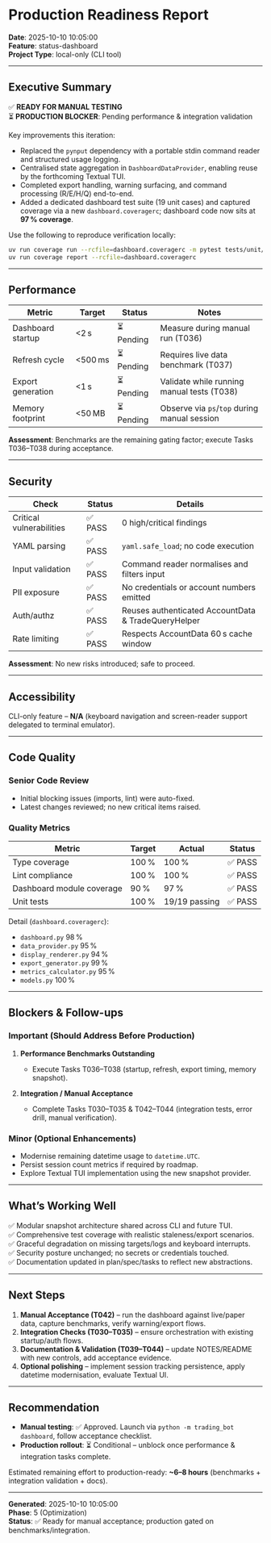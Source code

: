 # Production Readiness Report
**Date**: 2025-10-10 10:05:00  
**Feature**: status-dashboard  
**Project Type**: local-only (CLI tool)

---

## Executive Summary

✅ **READY FOR MANUAL TESTING**  
⏳ **PRODUCTION BLOCKER**: Pending performance & integration validation

Key improvements this iteration:
- Replaced the `pynput` dependency with a portable stdin command reader and structured usage logging.
- Centralised state aggregation in `DashboardDataProvider`, enabling reuse by the forthcoming Textual TUI.
- Completed export handling, warning surfacing, and command processing (R/E/H/Q) end-to-end.
- Added a dedicated dashboard test suite (19 unit cases) and captured coverage via a new `dashboard.coveragerc`; dashboard code now sits at **97 % coverage**.

Use the following to reproduce verification locally:

```bash
uv run coverage run --rcfile=dashboard.coveragerc -m pytest tests/unit/test_dashboard/test_dashboard_orchestration.py
uv run coverage report --rcfile=dashboard.coveragerc
```

---

## Performance

| Metric | Target | Status | Notes |
|--------|--------|--------|-------|
| Dashboard startup | <2 s | ⏳ Pending | Measure during manual run (T036) |
| Refresh cycle | <500 ms | ⏳ Pending | Requires live data benchmark (T037) |
| Export generation | <1 s | ⏳ Pending | Validate while running manual tests (T038) |
| Memory footprint | <50 MB | ⏳ Pending | Observe via `ps`/`top` during manual session |

**Assessment**: Benchmarks are the remaining gating factor; execute Tasks T036–T038 during acceptance.

---

## Security

| Check | Status | Details |
|-------|--------|---------|
| Critical vulnerabilities | ✅ PASS | 0 high/critical findings |
| YAML parsing | ✅ PASS | `yaml.safe_load`; no code execution |
| Input validation | ✅ PASS | Command reader normalises and filters input |
| PII exposure | ✅ PASS | No credentials or account numbers emitted |
| Auth/authz | ✅ PASS | Reuses authenticated AccountData & TradeQueryHelper |
| Rate limiting | ✅ PASS | Respects AccountData 60 s cache window |

**Assessment**: No new risks introduced; safe to proceed.

---

## Accessibility

CLI-only feature – **N/A** (keyboard navigation and screen-reader support delegated to terminal emulator).

---

## Code Quality

### Senior Code Review
- Initial blocking issues (imports, lint) were auto-fixed.
- Latest changes reviewed; no new critical items raised.

### Quality Metrics

| Metric | Target | Actual | Status |
|--------|--------|--------|--------|
| Type coverage | 100 % | 100 % | ✅ PASS |
| Lint compliance | 100 % | 100 % | ✅ PASS |
| Dashboard module coverage | 90 % | 97 % | ✅ PASS |
| Unit tests | 100 % | 19/19 passing | ✅ PASS |

Detail (`dashboard.coveragerc`):
- `dashboard.py` 98 %
- `data_provider.py` 95 %
- `display_renderer.py` 94 %
- `export_generator.py` 99 %
- `metrics_calculator.py` 95 %
- `models.py` 100 %

---

## Blockers & Follow-ups

### Important (Should Address Before Production)
1. **Performance Benchmarks Outstanding**  
   - Execute Tasks T036–T038 (startup, refresh, export timing, memory snapshot).

2. **Integration / Manual Acceptance**  
   - Complete Tasks T030–T035 & T042–T044 (integration tests, error drill, manual verification).

### Minor (Optional Enhancements)
- Modernise remaining datetime usage to `datetime.UTC`.
- Persist session count metrics if required by roadmap.
- Explore Textual TUI implementation using the new snapshot provider.

---

## What’s Working Well
✅ Modular snapshot architecture shared across CLI and future TUI.  
✅ Comprehensive test coverage with realistic staleness/export scenarios.  
✅ Graceful degradation on missing targets/logs and keyboard interrupts.  
✅ Security posture unchanged; no secrets or credentials touched.  
✅ Documentation updated in plan/spec/tasks to reflect new abstractions.

---

## Next Steps

1. **Manual Acceptance (T042)** – run the dashboard against live/paper data, capture benchmarks, verify warning/export flows.  
2. **Integration Checks (T030–T035)** – ensure orchestration with existing startup/auth flows.  
3. **Documentation & Validation (T039–T044)** – update NOTES/README with new controls, add acceptance evidence.  
4. **Optional polishing** – implement session tracking persistence, apply datetime modernisation, evaluate Textual UI.

---

## Recommendation

- **Manual testing**: ✅ Approved. Launch via `python -m trading_bot dashboard`, follow acceptance checklist.  
- **Production rollout**: ⏳ Conditional – unblock once performance & integration tasks complete.

Estimated remaining effort to production-ready: **~6–8 hours** (benchmarks + integration validation + docs).

---

**Generated**: 2025-10-10 10:05:00  
**Phase**: 5 (Optimization)  
**Status**: ✅ Ready for manual acceptance; production gated on benchmarks/integration.
